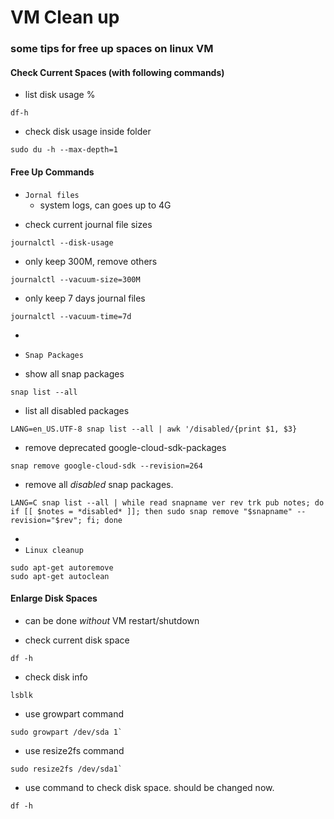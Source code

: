 # VM Clean up

### some tips for free up spaces on linux VM

#### Check Current Spaces (with following commands)

*  list disk usage %
```
df-h
```

* check disk usage inside folder
```
sudo du -h --max-depth=1
```

#### Free Up Commands

-   `Jornal files`
    -   system logs, can goes up to 4G

* check current journal file sizes
```
journalctl --disk-usage
```

*  only keep 300M, remove others
```
journalctl --vacuum-size=300M
```

* only keep 7 days journal files
```
journalctl --vacuum-time=7d
```

-   

-   `Snap Packages`

* show all snap packages
```
snap list --all
```

* list all disabled packages
```
LANG=en_US.UTF-8 snap list --all | awk '/disabled/{print $1, $3}
```

* remove deprecated google-cloud-sdk-packages
```
snap remove google-cloud-sdk --revision=264
```

* remove all _disabled_ snap packages.
```
LANG=C snap list --all | while read snapname ver rev trk pub notes; do if [[ $notes = *disabled* ]]; then sudo snap remove "$snapname" --revision="$rev"; fi; done
```

-   
-   `Linux cleanup`

```
sudo apt-get autoremove
sudo apt-get autoclean
```
#### Enlarge Disk Spaces

-   can be done _without_ VM restart/shutdown

* check current disk space
```
df -h
```

* check disk info

```
lsblk
```

* use growpart command
```
sudo growpart /dev/sda 1`
```

* use resize2fs command
```
sudo resize2fs /dev/sda1`
```

* use command to check disk space. should be changed now.
```
df -h
```


